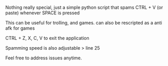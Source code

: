 Nothing really special, just a simple python script that spams CTRL + V (or paste) whenever SPACE is pressed

This can be useful for trolling, and games. can also be rescripted as a anti afk for games

CTRL + Z, X, C, V to exit the application

Spamming speed is also adjustable > line 25

Feel free to address issues anytime.
